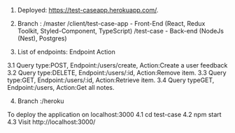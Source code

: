 1. Deployed: https://test-caseapp.herokuapp.com/.

2. Branch : /master
/client/test-case-app - Front-End (React, Redux Toolkit, Styled-Component, TypeScript)
/test-case - Back-end (NodeJs (Nest), Postgres)

3. List of endpoints: Endpoint Action

3.1 Query type:POST, Endpoint:/users/create, Action:Create a user feedback
3.2 Query type:DELETE, Endpoint:/users/:id, Action:Remove item.
3.3 Query type:GET, Endpoint:/users/:id, Action:Retrieve item.
3.4 Query typeGET, Endpoint:/users, Action:Get all notes.

4. Branch :/heroku

To deploy the application on localhost:3000
4.1 cd test-case
4.2 npm start
4.3 Visit http://localhost:3000/
